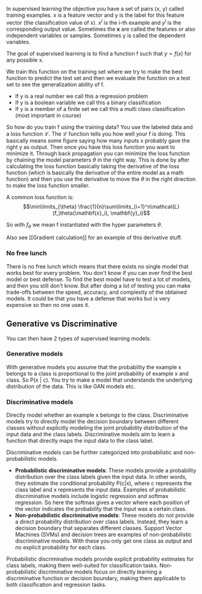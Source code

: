 
In supervised learning the objective you have a set of pairs (x, y) called training examples. 
x is a feature vector and y is the label for this feature vector (the classification value of x). 
$x^i$ is the i-th example and $y^i$ is the corresponding output value. 
Sometimes the **x** are called the features or also independent variables or samples.
Sometimes y is called the dependent variables.  

The goal of supervised learning is to find a function f such that $y = f(x)$ for any possible x.

We train this function on the training set where we try to make the best function to predict the test set and then we evaluate the function on a test set to see the generalization ability of f.  

- If y is a real number we call this a regression problem
- If y is a boolean variable we call this a binary classification
- If y is a member of a finite set we call this a multi class classification (most important in course) 

So how do you train f using the training data?
You use the labeled data and a loss function $\mathcal{L}$. The $\mathcal{L}$ function tells you how well your f is doing. This basically means some figure saying how many inputs x probably gave the right y as output. Then once you have this loss function you want to minimize it. Through back propagation you can minimize the loss function by chaining the model parameters $\theta$ in the right way. This is done by after calculating the loss function basically taking the derivative of the loss function (which is basically the derivative of the entire model as a math function) and then you use the derivative to move the $\theta$ in the right direction to make the loss function smaller. 

A common loss function is: $$\min\limits_{\theta} \frac{1}{n}\sum\limits_{i=1}^n\mathcal{L}(f_\theta(\mathbf{x}_i), \mathbf{y}_i)$$ 

So with $f_\theta$ we mean f instantiated with the hyper parameters $\theta$. 

Also see [[Gradient calculation]] for an example of this derivative stuff. 

### No free lunch
There is no free lunch which means that there exists no single model that works best for every problem. You don't know if you can ever find the best model or best defense. To find the best model have to test a lot of models, and then you still don't know. But after doing a lot of testing you can make trade-offs between the speed, accuracy, and complexity of the obtained models. It could be that you have a defense that works but is very expensive so then no one uses it.

## Generative vs Discriminative

You can then have 2 types of supervised learning models: 

### Generative models 
With generative models you assume that the probability the example x belongs to a class is proportional to the joint probability of example x and class. So P(x | c). You try to make a model that understands the underlying distribution of the data. This is like GAN models etc.

### Discriminative models

Directly model whether an example x belongs to the class. Discriminative models try to directly model the decision boundary between different classes without explicitly modeling the joint probability distribution of the input data and the class labels. Discriminative models aim to learn a function that directly maps the input data to the class label.

Discriminative models can be further categorized into probabilistic and non-probabilistic models.

- **Probabilistic discriminative models**: These models provide a probability distribution over the class labels given the input data. In other words, they estimate the conditional probability P(c|x), where c represents the class label and x represents the input data. Examples of probabilistic discriminative models include logistic regression and softmax regression. So here the softmax gives a vector where each position of the vector indicates the probability that the input was a certain class.
- **Non-probabilistic discriminative models**: These models do not provide a direct probability distribution over class labels. Instead, they learn a decision boundary that separates different classes. Support Vector Machines (SVMs) and decision trees are examples of non-probabilistic discriminative models. With these you only get one class as output and no explicit probability for each class.  

Probabilistic discriminative models provide explicit probability estimates for class labels, making them well-suited for classification tasks. Non-probabilistic discriminative models focus on directly learning a discriminative function or decision boundary, making them applicable to both classification and regression tasks.

